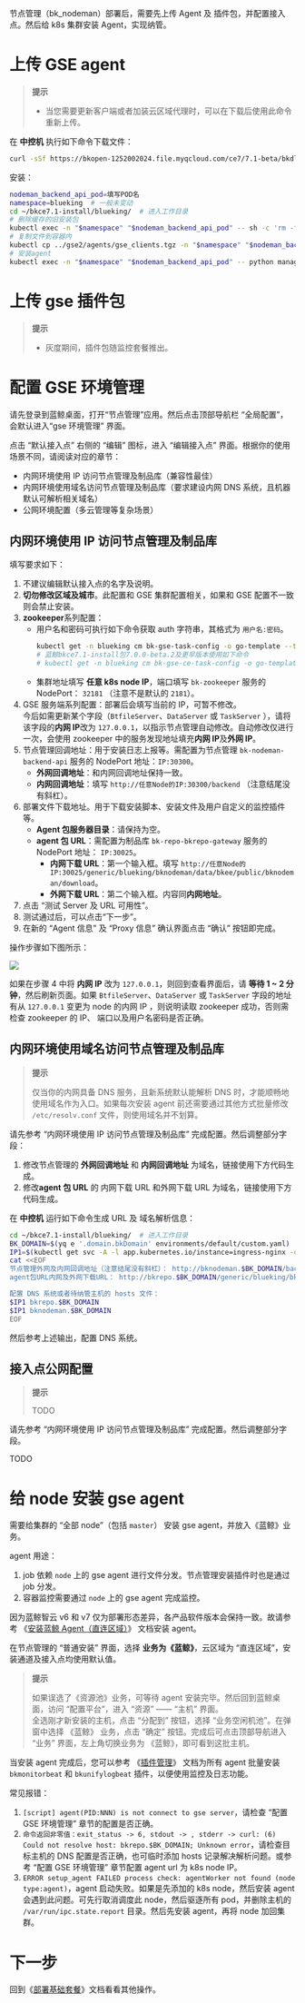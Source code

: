 节点管理（bk_nodeman）部署后，需要先上传 Agent 及 插件包，并配置接入点。然后给 k8s 集群安装 Agent，实现纳管。

<a id="post-install-bk-nodeman-gse-client" name="post-install-bk-nodeman-gse-client"></a>

# 上传 GSE agent

>**提示**
>
>* 当您需要更新客户端或者加装云区域代理时，可以在下载后使用此命令重新上传。

在 **中控机** 执行如下命令下载文件：
``` bash
curl -sSf https://bkopen-1252002024.file.myqcloud.com/ce7/7.1-beta/bkdl-7.1-beta.sh | bash -s -- -ur latest gsec
```
安装：
``` bash
nodeman_backend_api_pod=填写POD名
namespace=blueking  # 一般未变动
cd ~/bkce7.1-install/blueking/  # 进入工作目录
# 删除缓存的旧安装包
kubectl exec -n "$namespace" "$nodeman_backend_api_pod" -- sh -c 'rm -f /app/official_plugin/gse_agent/* && rm -f /app/official_plugin/gse_proxy/*'
# 复制文件到容器内
kubectl cp ../gse2/agents/gse_clients.tgz -n "$namespace" "$nodeman_backend_api_pod:/app/official_plugin/gse_agent/"
# 安装agent
kubectl exec -n "$namespace" "$nodeman_backend_api_pod" -- python manage.py init_agents -o stable
```

<a id="post-install-bk-nodeman-gse-plugin" name="post-install-bk-nodeman-gse-plugin"></a>

# 上传 gse 插件包
>**提示**
>
>* 灰度期间，插件包随监控套餐推出。

<!--

在前面的操作中，我们已经在中控机下载了所需的文件，如需更新文件，请查阅本文“提前下载资源”章节。

在 **中控机** 执行如下命令同时上传 agent 资源及 gse 插件：
``` bash
cd ~/bkce7.1-install/blueking/  # 进入工作目录
./scripts/setup_bkce7.sh -u plugin  # 更新节点管理托管的gse插件。
```
结尾提示 `[INFO] upload agent package success` （客户端及 proxy） 和 `[INFO] upload open tools success` （proxy 所需的 nginx 及 py36 等）即为上传成功。

脚本执行完成后，访问节点管理的 「插件管理」——「插件包」界面，可以看到上传成功的插件包：

![](./assets/bk_nodeman-plugin-list.png)

插件集合包中各子包的用途：
| 插件包名 | 用途 | 描述 |
| -- | -- | -- |
| bkmonitorbeat | 蓝鲸监控指标采集器 | 蓝鲸监控拨测采集器 支持多协议多任务的采集，监控和可用率计算，提供多种运行模式和热加载机制 |
| bkmonitorproxy | 自定义上报服务 | 自定义数据上报服务，用来收集用户自定义上报的时序数据，或事件数据。 |
| bkunifylogbeat | 高性能日志采集 | 数据平台，蓝鲸监控，日志检索等和日志相关的数据. 首次使用插件管理进行操作前，先到日志检索/数据平台等进行设置插件的功能项 |
| bk-collector | 多协议数据采集 | 蓝鲸监控，日志检索，应用性能监控使用的高性能 Trace、指标、日志接收端，支持 OT、Jaeger、Zipkin 等多种数据协议格式。 |
-->

<a id="post-install-bk-nodeman-gse-env" name="post-install-bk-nodeman-gse-env"></a>

# 配置 GSE 环境管理
请先登录到蓝鲸桌面，打开“节点管理”应用。然后点击顶部导航栏 “全局配置”，会默认进入“gse 环境管理” 界面。

点击 “默认接入点” 右侧的 “编辑” 图标，进入 “编辑接入点” 界面。根据你的使用场景不同，请阅读对应的章节：
* 内网环境使用 IP 访问节点管理及制品库（兼容性最佳）
* 内网环境使用域名访问节点管理及制品库（要求建设内网 DNS 系统，且机器默认可解析相关域名）
* 公网环境配置（多云管理等复杂场景）

## 内网环境使用 IP 访问节点管理及制品库
填写要求如下：
1. 不建议编辑默认接入点的名字及说明。
2. **切勿修改区域及城市**。此配置和 GSE 集群配置相关，如果和 GSE 配置不一致则会禁止安装。
3. **zookeeper**系列配置：
   * 用户名和密码可执行如下命令获取 auth 字符串，其格式为 `用户名:密码`。
      ``` bash
      kubectl get -n blueking cm bk-gse-task-config -o go-template --template '{{index .data "gse_task.conf" }}' | jq -r ".zookeeper.token"
      # 蓝鲸bkce7.1-install包7.0.0-beta.2及更早版本使用如下命令
      # kubectl get -n blueking cm bk-gse-ce-task-config -o go-template --template '{{index .data "task.conf" }}' | jq -r ".zkauth"
      ```
   * 集群地址填写 **任意 k8s node IP**，端口填写 `bk-zookeeper` 服务的 NodePort： `32181` （注意不是默认的 `2181`）。
4. GSE 服务端系列配置：部署后会填写当前的 IP，可暂不修改。<br />今后如需更新某个字段（`BtfileServer`、`DataServer` 或 `TaskServer` ），请将该字段的**内网 IP**改为 `127.0.0.1`，以指示节点管理自动修改。自动修改仅进行一次，会使用 zookeeper 中的服务发现地址填充**内网 IP**及**外网 IP**。
5. 节点管理回调地址：用于安装日志上报等。需配置为节点管理 `bk-nodeman-backend-api` 服务的 NodePort 地址：`IP:30300`。
   * **外网回调地址**：和内网回调地址保持一致。
   * **内网回调地址**：填写 `http://任意Node的IP:30300/backend` （注意结尾没有斜杠）。
6. 部署文件下载地址。用于下载安装脚本、安装文件及用户自定义的监控插件等。
   * **Agent 包服务器目录**：请保持为空。
   * **agent 包 URL**：需配置为制品库 `bk-repo-bkrepo-gateway` 服务的 NodePort 地址： `IP:30025`。
     * **内网下载 URL**：第一个输入框。填写 `http://任意Node的IP:30025/generic/blueking/bknodeman/data/bkee/public/bknodeman/download`。
     * **外网下载 URL**：第二个输入框。内容同**内网地址**。
7. 点击 “测试 Server 及 URL 可用性”。
8. 测试通过后，可以点击“下一步”。
9. 在新的 “Agent 信息” 及 “Proxy 信息” 确认界面点击 “确认” 按钮即完成。

操作步骤如下图所示：

![](./assets/bk_nodeman-conf-gse-env.png)


如果在步骤 4 中将 **内网 IP** 改为 `127.0.0.1`，则回到查看界面后，请 **等待 1 ~ 2 分钟**，然后刷新页面。如果 `BtfileServer`、`DataServer` 或 `TaskServer` 字段的地址有从 `127.0.0.1` 变更为 node 的内网 IP ，则说明读取 zookeeper 成功，否则需检查 zookeeper 的 IP、 端口以及用户名密码是否正确。

## 内网环境使用域名访问节点管理及制品库
>**提示**
>
>仅当你的内网具备 DNS 服务，且新系统默认能解析 DNS 时，才能顺畅地使用域名作为入口。如果每次安装 agent 前还需要通过其他方式批量修改 `/etc/resolv.conf` 文件，则使用域名并不划算。

请先参考 “内网环境使用 IP 访问节点管理及制品库” 完成配置。然后调整部分字段：
1. 修改节点管理的 **外网回调地址** 和 **内网回调地址** 为域名，链接使用下方代码生成。
2. 修改**agent 包 URL** 的 内网下载 URL 和外网下载 URL 为域名，链接使用下方代码生成。

在 **中控机** 运行如下命令生成 URL 及 域名解析信息：
``` bash
cd ~/bkce7.1-install/blueking/  # 进入工作目录
BK_DOMAIN=$(yq e '.domain.bkDomain' environments/default/custom.yaml)  # 从自定义配置中提取, 也可自行赋值
IP1=$(kubectl get svc -A -l app.kubernetes.io/instance=ingress-nginx -o jsonpath='{.items[0].spec.clusterIP}')
cat <<EOF
节点管理外网及内网回调地址（注意结尾没有斜杠）： http://bknodeman.$BK_DOMAIN/backend
agent包URL内网及外网下载URL： http://bkrepo.$BK_DOMAIN/generic/blueking/bknodeman/data/bkee/public/bknodeman/download

配置 DNS 系统或者待纳管主机的 hosts 文件：
$IP1 bkrepo.$BK_DOMAIN
$IP1 bknodeman.$BK_DOMAIN
EOF
```

然后参考上述输出，配置 DNS 系统。

## 接入点公网配置
>**提示**
>
>TODO

请先参考 “内网环境使用 IP 访问节点管理及制品库” 完成配置。然后调整部分字段。

TODO


<a id="k8s-node-install-gse-agent" name="k8s-node-install-gse-agent"></a>

# 给 node 安装 gse agent

需要给集群的 “全部 node”（包括 `master`） 安装 gse agent，并放入《蓝鲸》业务。

agent 用途：
1. job 依赖 `node` 上的 gse agent 进行文件分发。节点管理安装插件时也是通过 job 分发。
2. 容器监控需要通过 `node` 上的 gse agent 完成监控。

因为蓝鲸智云 v6 和 v7 仅为部署形态差异，各产品软件版本会保持一致。故请参考 《[安装蓝鲸 Agent（直连区域）](../节点管理/产品白皮书/QuickStart/DefaultAreaInstallAgent.md)》 文档安装 agent。

在节点管理的 “普通安装” 界面，选择 **业务为《蓝鲸》**，云区域为 “直连区域”，安装通道及接入点均使用默认值。
>**提示**
>
>如果误选了《资源池》业务，可等待 agent 安装完毕。然后回到蓝鲸桌面，访问 “配置平台”，进入 “资源” —— “主机” 界面。<br />
>全选刚才新安装的主机，点击 “分配到” 按钮，选择 “业务空闲机池”。在弹窗中选择 《蓝鲸》 业务，点击 “确定” 按钮。完成后可点击顶部导航进入 “业务” 界面，左上角切换业务为 《蓝鲸》，即可看到这批主机。

当安装 agent 完成后，您可以参考 《[插件管理](../节点管理/产品白皮书/Feature/Plugin.md)》 文档为所有 agent 批量安装 `bkmonitorbeat` 和 `bkunifylogbeat` 插件，以便使用监控及日志功能。

常见报错：
1. `[script] agent(PID:NNN) is not connect to gse server`，请检查 “配置 GSE 环境管理” 章节的配置是否正确。
2. `命令返回非零值：exit_status -> 6, stdout -> , stderr -> curl: (6) Could not resolve host: bkrepo.$BK_DOMAIN; Unknown error`，请检查目标主机的 DNS 配置是否正确，也可临时添加 hosts 记录解决解析问题。或参考 “配置 GSE 环境管理” 章节配置 agent url 为 k8s node IP。
3. `ERROR setup_agent FAILED process check: agentWorker not found (node type:agent)`，agent 启动失败。如果是先添加的 k8s node，然后安装 agent 会遇到此问题。可先行取消调度此 node，然后驱逐所有 pod，并删除主机的 `/var/run/ipc.state.report` 目录。然后先安装 agent，再将 node 加回集群。

# 下一步
回到《[部署基础套餐](install-bkce.md#next)》文档看看其他操作。
